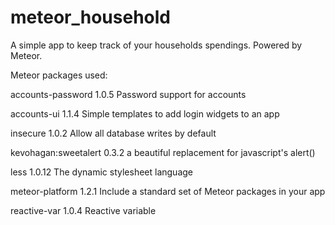 # meteor_household
A simple app to keep track of your households spendings. Powered by Meteor.

Meteor packages used:

  accounts-password     1.0.5  Password support for accounts
  
  accounts-ui           1.1.4  Simple templates to add login widgets to an app
  
  insecure              1.0.2  Allow all database writes by default
  
  kevohagan:sweetalert  0.3.2  a beautiful replacement for javascript's alert() 
  
  less                  1.0.12  The dynamic stylesheet language
  
  meteor-platform       1.2.1  Include a standard set of Meteor packages in your app
  
  reactive-var          1.0.4  Reactive variable
